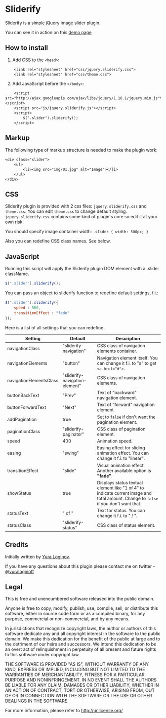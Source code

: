 # Sliderify

Sliderify is a simple jQuery image slider plugin.

You can see it in action on this [demo page](http://yuraloginoff.com/sliderify/)


## How to install

1. Add CSS to the `<head>`:
```
	<link rel="stylesheet" href="css/jquery.sliderify.css">
	<link rel="stylesheet" href="css/theme.css">
```

2. Add JavaScript before the `</body>`:
```
	<script src="http://ajax.googleapis.com/ajax/libs/jquery/1.10.1/jquery.min.js"></script>
	<script src="js/jquery.sliderify.js"></script>
	<script>
		$(".slider").sliderify();
	</script>
```

## Markup

The following type of markup structure is needed to make the plugin work:

	<div class="slider">
		<ul>
			<li><img src="img/01.jpg" alt="Image"></li>
		</ul>
	</div>


## CSS
Sliderify plugin is provided with 2 css files: `jquery.sliderify.css` and `theme.css`. You can edit `theme.css` to change default styling. `jquery.sliderify.css` contains some kind of plugin's core so edit it at your own risk.

You should specify image container width: `.slider { width: 500px; }`

Also you can redefine CSS class names. See below.


## JavaScript
Running this script will apply the Sliderify plugin DOM element with a .slider className.
```javascript
$(".slider").sliderify();
```

You can pass an object to sliderify function to redefine default settings, f.i.:
```javascript
$(".slider").sliderify({
	speed : 500,
	transitionEffect : "fade"
});
```

Here is a list of all settings that you can redefine.

Setting | Default | Description
--- | --- | ---
navigationClass | "sliderify-navigation" | CSS class of navigation elements container.
navigationElements | "button" | Navigation element itself. You can change it f.i. to "a" to get `<a href="#">`.
navigationElementsClass | "sliderify-navigation-element" | CSS class of navigation elements.
buttonBackText | "Prev" | Text of "backward" navigation element.
buttonForwardText | "Next" | Text of "forward" navigation element.
addPagination | true | Set to `false` if don't want the pagination element.
paginationClass | "sliderify-paginator" | CSS class of pagination element.
speed | 400 | Animation speed.
easing | "swing" | Easing effect for sliding animation effect. You can change it f.i. to "linear".
transitionEffect | "slide" | Visual animation effect. Another available option is **"fade"**.
showStatus | true | Displays status textual element like "1 of 4" to indicate current image and total amount. Change to `false` if you don't want that.
statusText | " of "| Text for status. You can change it f.i. to " / ".
statusClass | "sliderify-status" | CSS class of status element.


## Credits
Initially written by [Yura Loginov](http://yuraloginoff.com).

If you have any questions about this plugin please contact me on twitter - [@yuraloginoff](https://twitter.com/yuraloginoff)

## Legal

This is free and unencumbered software released into the public domain.

Anyone is free to copy, modify, publish, use, compile, sell, or
distribute this software, either in source code form or as a compiled
binary, for any purpose, commercial or non-commercial, and by any
means.

In jurisdictions that recognize copyright laws, the author or authors
of this software dedicate any and all copyright interest in the
software to the public domain. We make this dedication for the benefit
of the public at large and to the detriment of our heirs and
successors. We intend this dedication to be an overt act of
relinquishment in perpetuity of all present and future rights to this
software under copyright law.

THE SOFTWARE IS PROVIDED "AS IS", WITHOUT WARRANTY OF ANY KIND,
EXPRESS OR IMPLIED, INCLUDING BUT NOT LIMITED TO THE WARRANTIES OF
MERCHANTABILITY, FITNESS FOR A PARTICULAR PURPOSE AND NONINFRINGEMENT.
IN NO EVENT SHALL THE AUTHORS BE LIABLE FOR ANY CLAIM, DAMAGES OR
OTHER LIABILITY, WHETHER IN AN ACTION OF CONTRACT, TORT OR OTHERWISE,
ARISING FROM, OUT OF OR IN CONNECTION WITH THE SOFTWARE OR THE USE OR
OTHER DEALINGS IN THE SOFTWARE.

For more information, please refer to <http://unlicense.org/>
